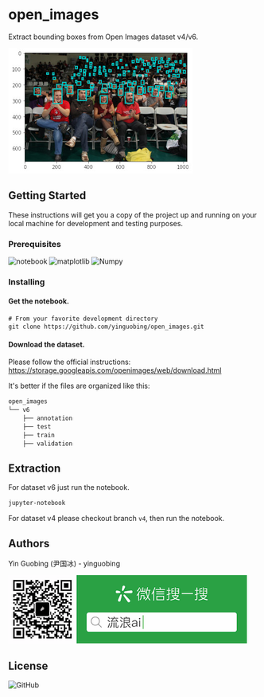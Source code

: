 # open_images
Extract bounding boxes from Open Images dataset v4/v6.

![sample](docs/sample.jpg)

## Getting Started

These instructions will get you a copy of the project up and running on your local machine for development and testing purposes.

### Prerequisites

![notebook](https://img.shields.io/badge/notebook-v6.1-brightgreen)
![matplotlib](https://img.shields.io/badge/matplotlib-v3.3-brightgreen)
![Numpy](https://img.shields.io/badge/Numpy-v1.19-brightgreen)

### Installing

#### Get the notebook.

```shell
# From your favorite development directory
git clone https://github.com/yinguobing/open_images.git
```

#### Download the dataset.
Please follow the official instructions:
https://storage.googleapis.com/openimages/web/download.html

It's better if the files are organized like this:

```bash
open_images
└── v6
    ├── annotation
    ├── test
    ├── train
    ├── validation
```

## Extraction

For dataset v6 just run the notebook.

```bash
jupyter-notebook
```

For dataset v4 please checkout branch `v4`, then run the notebook.


## Authors
Yin Guobing (尹国冰) - yinguobing

![wechat](docs/wechat.png)

## License
![GitHub](https://img.shields.io/github/license/yinguobing/open_images)
